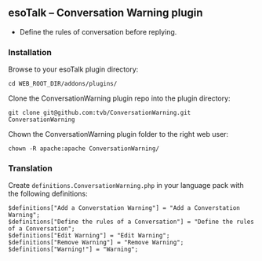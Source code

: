 ## esoTalk – Conversation Warning plugin

- Define the rules of conversation before replying.

### Installation

Browse to your esoTalk plugin directory:
```
cd WEB_ROOT_DIR/addons/plugins/
```

Clone the ConversationWarning plugin repo into the plugin directory:
```
git clone git@github.com:tvb/ConversationWarning.git ConversationWarning
```

Chown the ConversationWarning plugin folder to the right web user:
```
chown -R apache:apache ConversationWarning/
```

### Translation

Create `definitions.ConversationWarning.php` in your language pack with the following definitions:

```
$definitions["Add a Converstation Warning"] = "Add a Converstation Warning";
$definitions["Define the rules of a Conversation"] = "Define the rules of a Conversation";
$definitions["Edit Warning"] = "Edit Warning";
$definitions["Remove Warning"] = "Remove Warning";
$definitions["Warning!"] = "Warning";
```
